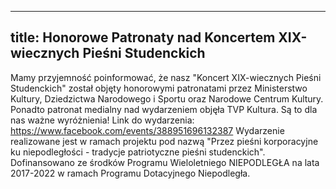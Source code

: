 

---
title: Honorowe Patronaty nad Koncertem XIX-wiecznych Pieśni Studenckich  
---

Mamy przyjemność poinformować, że nasz "Koncert XIX-wiecznych Pieśni Studenckich" został objęty honorowymi patronatami przez Ministerstwo Kultury, Dziedzictwa Narodowego i Sportu oraz Narodowe Centrum Kultury. Ponadto patronat medialny nad wydarzeniem objęła TVP Kultura.
Są to dla nas ważne wyróżnienia!
Link do wydarzenia:
https://www.facebook.com/events/388951696132387
Wydarzenie realizowane jest w ramach projektu pod nazwą "Przez pieśni korporacyjne ku niepodległości - tradycje patriotyczne pieśni studenckich". Dofinansowano ze środków Programu Wieloletniego NIEPODLEGŁA na lata 2017-2022 w ramach Programu Dotacyjnego Niepodległa.


